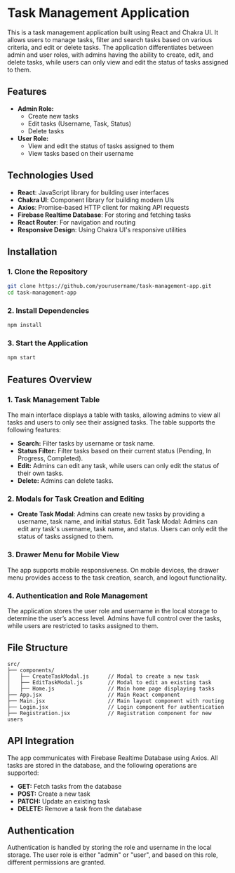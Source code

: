 # Task Management Application

This is a task management application built using React and Chakra UI. It allows users to manage tasks, filter and search tasks based on various criteria, and edit or delete tasks. The application differentiates between admin and user roles, with admins having the ability to create, edit, and delete tasks, while users can only view and edit the status of tasks assigned to them.

## Features

- **Admin Role:**
  - Create new tasks
  - Edit tasks (Username, Task, Status)
  - Delete tasks
- **User Role:**
  - View and edit the status of tasks assigned to them
  - View tasks based on their username

## Technologies Used

- **React**: JavaScript library for building user interfaces
- **Chakra UI**: Component library for building modern UIs
- **Axios**: Promise-based HTTP client for making API requests
- **Firebase Realtime Database**: For storing and fetching tasks
- **React Router**: For navigation and routing
- **Responsive Design**: Using Chakra UI's responsive utilities

## Installation

### 1. Clone the Repository

```bash
git clone https://github.com/yourusername/task-management-app.git
cd task-management-app
```

### 2. Install Dependencies

```bash
npm install
```

### 3. Start the Application

```bash
npm start
```

## Features Overview

### 1. Task Management Table

The main interface displays a table with tasks, allowing admins to view all tasks and users to only see their assigned tasks. The table supports the following features:

- **Search:** Filter tasks by username or task name.
- **Status Filter:** Filter tasks based on their current status (Pending, In Progress, Completed).
- **Edit:** Admins can edit any task, while users can only edit the status of their own tasks.
- **Delete:** Admins can delete tasks.

### 2. Modals for Task Creation and Editing

- **Create Task Modal**: Admins can create new tasks by providing a username, task name, and initial status.
Edit Task Modal: Admins can edit any task's username, task name, and status. Users can only edit the status of tasks assigned to them.

### 3. Drawer Menu for Mobile View

The app supports mobile responsiveness. On mobile devices, the drawer menu provides access to the task creation, search, and logout functionality.

### 4. Authentication and Role Management

The application stores the user role and username in the local storage to determine the user’s access level. Admins have full control over the tasks, while users are restricted to tasks assigned to them.

## File Structure

```grapghql
src/
├── components/
│   ├── CreateTaskModal.js      // Modal to create a new task
│   ├── EditTaskModal.js        // Modal to edit an existing task
│   ├── Home.js                 // Main home page displaying tasks
├── App.jsx                     // Main React component
├── Main.jsx                    // Main layout component with routing
├── Login.jsx                   // Login component for authentication
├── Registration.jsx            // Registration component for new users
```

## API Integration

The app communicates with Firebase Realtime Database using Axios. All tasks are stored in the database, and the following operations are supported:

- **GET:** Fetch tasks from the database
- **POST:** Create a new task
- **PATCH:** Update an existing task
- **DELETE:** Remove a task from the database
  
## Authentication

Authentication is handled by storing the role and username in the local storage. The user role is either "admin" or "user", and based on this role, different permissions are granted.

